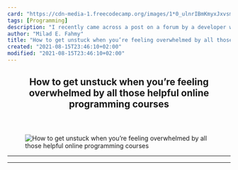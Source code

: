 ```yaml
---
card: "https://cdn-media-1.freecodecamp.org/images/1*0_ulnrIBmKmyxJxvsmwwBA.jpeg"
tags: [Programming]
description: "I recently came across a post on a forum by a developer who w"
author: "Milad E. Fahmy"
title: "How to get unstuck when you’re feeling overwhelmed by all those helpful online programming courses"
created: "2021-08-15T23:46:10+02:00"
modified: "2021-08-15T23:46:10+02:00"
---
```

<div class="site-wrapper">
<main id="site-main" class="site-main outer">
<div class="inner">
<article class="post-full post tag-programming tag-tech tag-self-improvement tag-productivity tag-coding ">
<header class="post-full-header">
<h1 class="post-full-title">How to get unstuck when you’re feeling overwhelmed by all those helpful online programming courses</h1>
</header>
<figure class="post-full-image">
<picture>
<source media="(max-width: 700px)" sizes="1px" srcset="data:image/gif;base64,R0lGODlhAQABAIAAAAAAAP///yH5BAEAAAAALAAAAAABAAEAAAIBRAA7 1w">
<source media="(min-width: 701px)" sizes="(max-width: 800px) 400px,
(max-width: 1170px) 700px,
1400px" srcset="https://cdn-media-1.freecodecamp.org/images/1*0_ulnrIBmKmyxJxvsmwwBA.jpeg 300w,
https://cdn-media-1.freecodecamp.org/images/1*0_ulnrIBmKmyxJxvsmwwBA.jpeg 600w,
https://cdn-media-1.freecodecamp.org/images/1*0_ulnrIBmKmyxJxvsmwwBA.jpeg 1000w,
https://cdn-media-1.freecodecamp.org/images/1*0_ulnrIBmKmyxJxvsmwwBA.jpeg 2000w">
<img onerror="this.style.display='none'" src="https://cdn-media-1.freecodecamp.org/images/1*0_ulnrIBmKmyxJxvsmwwBA.jpeg" alt="How to get unstuck when you’re feeling overwhelmed by all those helpful online programming courses">
</picture>
</figure>
<section class="post-full-content">
<div class="post-content">
</div>
<hr>
<hr>
</section>
</article>
</div>
</main>
</div>
<!-- Google Tag Manager (noscript) -->
<!-- End Google Tag Manager (noscript) -->
